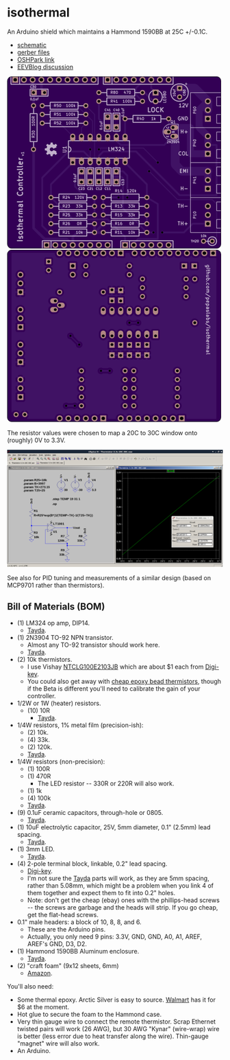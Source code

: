 # isothermal

An Arduino shield which maintains a Hammond 1590BB at 25C +/-0.1C.

- [schematic](kicad/releases/v1/isothermal.pdf)
- [gerber files](kicad/releases/v1)
- [OSHPark link](https://oshpark.com/shared_projects/cw8b4XGm)
- [EEVBlog discussion](http://www.eevblog.com/forum/metrology/temperature-stabilised-enclosures-heating-and-or-cooling/msg1407134/#msg1407134)

![](kicad/releases/v1/top.png)
![](kicad/releases/v1/bottom.png)

The resistor values were chosen to map a 20C to 30C window onto (roughly) 0V to 3.3V.

![](ltspice/Thermistor-3.3v-20C-30C.png)

See also [](https://github.com/cellularmitosis/logs/tree/master/20180126-25c-chamber-tuning) for PID tuning and measurements of a similar design (based on MCP9701 rather than thermistors).


## Bill of Materials (BOM)

- (1) LM324 op amp, DIP14.
  - [Tayda](https://www.taydaelectronics.com/lm324n-lm324-324-low-power-quad-op-amp-ic.html).
- (1) 2N3904 TO-92 NPN transistor.
  - Almost any TO-92 transistor should work here.
  - [Tayda](https://www.taydaelectronics.com/t-transistors/2n-series/2n3904-npn-general-propose-transistor.html).
- (2) 10k thermistors.
  - I use Vishay [NTCLG100E2103JB](http://www.vishay.com/docs/29050/ntclg100.pdf) which are about $1 each from [Digi-key](https://www.digikey.com/product-detail/en/vishay-bc-components/NTCLG100E2103JB/BC2531-ND/773999).
  - You could also get away with [cheap epoxy bead thermistors](https://www.taydaelectronics.com/thermistors/10k-ohm-ntc-thermistor-5mm.html), though if the Beta is different you'll need to calibrate the gain of your controller.
- 1/2W or 1W (heater) resistors.
  - (10) 10R
    - [Tayda](https://www.taydaelectronics.com/resistors/1w-metal-film-resistors/resistor-10-ohm-1w-1-metal-film-pkg-of-10.html).
- 1/4W resistors, 1% metal film (precision-ish):
  - (2) 10k.
  - (4) 33k.
  - (2) 120k.
  - [Tayda](https://www.taydaelectronics.com/resistors/1-4w-metal-film-resistors/test-group-2.html).
- 1/4W resistors (non-precision):
  - (1) 100R
  - (1) 470R
    - The LED resistor -- 330R or 220R will also work.
  - (1) 1k
  - (4) 100k
  - [Tayda](https://www.taydaelectronics.com/resistors/1-4w-metal-film-resistors/test-group-2.html).
- (9) 0.1uF ceramic capacitors, through-hole or 0805.
  - [Tayda](https://www.taydaelectronics.com/capacitors/ceramic-disc-capacitors/10-x-0-01uf-50v-ceramic-disc-capacitor-pkg-of-10.html).
- (1) 10uF electrolytic capacitor, 25V, 5mm diameter, 0.1" (2.5mm) lead spacing.
  - [Tayda](https://www.taydaelectronics.com/capacitors/electrolytic-capacitors/10uf-25v-105c-radial-electrolytic-capacitor-5x11mm.html).
- (1) 3mm LED.
  - [Tayda](https://www.taydaelectronics.com/led-3mm-green.html).
- (4) 2-pole terminal block, linkable, 0.2" lead spacing.
  - [Digi-key](https://www.digikey.com/product-detail/en/on-shore-technology-inc/OSTTA024163/ED2580-ND/614529).
  - I'm not sure the [Tayda](https://www.taydaelectronics.com/connectors-sockets/terminal-blocks/pcb-mount/dg300-screw-terminal-block-2-positions-5mm.html) parts will work, as they are 5mm spacing, rather than 5.08mm, which might be a problem when you link 4 of them together and expect them to fit into 0.2" holes.
  - Note: don't get the cheap (ebay) ones with the phillips-head screws -- the screws are garbage and the heads will strip.  If you go cheap, get the flat-head screws.
- 0.1" male headers: a block of 10, 8, 8, and 6.
  - These are the Arduino pins.
  - Actually, you only need 9 pins: 3.3V, GND, GND, A0, A1, AREF, AREF's GND, D3, D2.
- (1) Hammond 1590BB Aluminum enclosure.
  - [Tayda](https://www.taydaelectronics.com/hardware/enclosures/1590bb-style/1590bb-style-aluminum-diecast-enclosure.html).
- (2) "craft foam" (9x12 sheets, 6mm)
  - [Amazon](https://www.amazon.com/Bulk-Buy-Foamies-10-Pack-1199-21/dp/B00KDMQB4Y).

You'll also need:
- Some thermal epoxy.  Arctic Silver is easy to source.  [Walmart](https://www.walmart.com/ip/Arctic-Silver-Alumina-Premium-Ceramic-Thermal-Adhesive/20449152) has it for $6 at the moment.
- Hot glue to secure the foam to the Hammond case.
- Very thin gauge wire to connect the remote thermistor.  Scrap Ethernet twisted pairs will work (26 AWG), but 30 AWG "Kynar" (wire-wrap) wire is better (less error due to heat transfer along the wire).  Thin-gauge "magnet" wire will also work.
- An Arduino.
